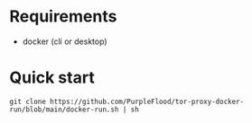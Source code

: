# Requirements

- docker (cli or desktop)

# Quick start 

```
git clone https://github.com/PurpleFlood/tor-proxy-docker-run/blob/main/docker-run.sh | sh
```
